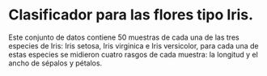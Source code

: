 # Clasificador para las flores tipo Iris.

Este conjunto de datos contiene 50 muestras de cada una de las tres especies de Iris: Iris setosa, Iris virginica e Iris versicolor, para cada una de estas especies se midieron cuatro rasgos de cada muestra: la longitud y el ancho de sépalos y pétalos.
